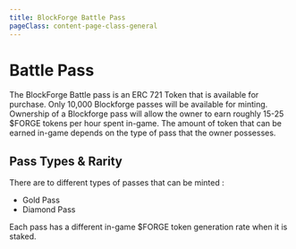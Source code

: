```yaml
---
title: BlockForge Battle Pass
pageClass: content-page-class-general
---
```

# Battle Pass

The BlockForge Battle pass is an ERC 721 Token that is available for purchase. Only 10,000 Blockforge passes will be available for minting. Ownership of a Blockforge pass will allow the owner to earn roughly 15-25 $FORGE tokens per hour spent in-game. The amount of token that can be earned in-game depends on the type of pass that the owner possesses.


<BattlePassImages/>

## Pass Types & Rarity

There are to different types of passes that can be minted :
* Gold Pass
* Diamond Pass

Each pass has a different in-game $FORGE token generation rate when it is staked.


<!--
* [Number](https://en.wikipedia.org/wiki/Number)
* [Increment and decrement operators](https://en.wikipedia.org/wiki/Increment_and_decrement_operators) -->
